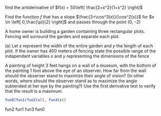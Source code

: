 find the antiderivative of $f(x) = 50\left( \frac{2+x^2}{1+x^2} \right)$

Find the function $f$ that has a slope $\frac{3+\cos^3(x)}{\cos^2(x)}$ for $x \in \left[ 0,\frac{\pi}{2} \right]$ and passes through the point $(0,-2)$

A home owner is building a garden containing three rectangular plots. Fencing will surround the garden and separate each plot.

(a) Let $x$ represent the width of the entire garden and $y$ the length of each plot. If the owner has 400 meters of fencing state the possible range of the indapendant variables $x$ and $y$  representing the dimensions of the fence


A painting of height 3 feet hangs on a wall of a museum, with the bottom of the painting 1 foot above the eye of an observer. How far from the wall should the observer stand to maximize their angle of vision? (In other words, where should the observer stand as to maximize the angle subtended at her eye by the painting?) Use the first derivative test to verify that the result is a maximum.



```r
fun0(fun1(fun2(x)), fun3(x))
```

fun2
fun1
fun3
fun0